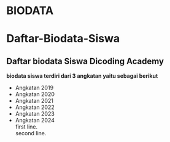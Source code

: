 BIODATA
==
Daftar-Biodata-Siswa
==
Daftar biodata Siswa Dicoding Academy
--
**biodata siswa terdiri dari 3 angkatan yaitu sebagai berikut**
- Angkatan 2019
- Angkatan 2020
- Angkatan 2021
- Angkatan 2022
- Angkatan 2023
- Angkatan 2024  
 first line.  
 second line.  
